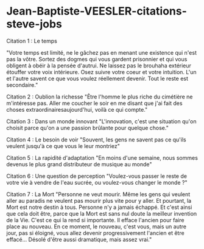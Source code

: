# Jean-Baptiste-VEESLER-citations-steve-jobs

Citation 1 : Le temps

"Votre temps est limité, ne le gâchez pas en menant une existence qui n'est pas la vôtre. Sortez des dogmes qui vous gardent prisonnier et qui vous obligent à obéir à la pensée d'autrui. Ne laissez pas le brouhaha extérieur étouffer votre voix intérieure. Osez suivre votre coeur et votre intuition. L'un et l'autre savent ce que vous voulez réellement devenir. Tout le reste est secondaire."

Citation 2 : Oublion la richesse
"Être l'homme le plus riche du cimétière ne m'intéresse pas. Aller me coucher le soir en me disant que j'ai fait des choses extraordinairesaujourd'hui, voilà ce qui compte."

Citation 3 : Dans un monde innovant
"L'innovation, c'est une situation qu'on choisit parce qu'on a une passion brûlante pour quelque chose."

Citation 4 : Le besoin de voir
"Souvent, les gens ne savent pas ce qu'ils veulent jusqu'à ce que vous le leur montriez"

Citation 5 : La rapidité d'adaptation
"En moins d'une semaine, nous sommes devenus le plus grand distributeur de musique au monde"

Citation 6 : Une question de perception
"Voulez-vous passer le reste de votre vie à vendre de l'eau sucrée, ou voulez-vous changer le monde ?"

Citation 7 : La Mort
"Personne ne veut mourir. Même les gens qui veulent aller au paradis ne veulent pas mourir plus vite pour y aller. Et pourtant, la Mort est notre destin à tous. Personne n'y a jamais échappé. Et c'est ainsi que cela doit être, parce que la Mort est sans nul doute la meilleur invention de la Vie. C'est ce qui la rend si importante. Il efface l'ancien pour faire place au nouveau. En ce moment, le nouveau, c'est vous, mais un autre jour, pas si éloigné, vous allez devenir progressivement l'ancien et être effacé... Désolé d'être aussi dramatique, mais assez vrai." 
